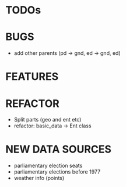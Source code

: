 # TODOs

# BUGS
* add other parents (pd -> gnd, ed -> gnd, ed)

# FEATURES

# REFACTOR

* Split parts (geo and ent etc)
* refactor: basic_data -> Ent class


# NEW DATA SOURCES

* parliamentary election seats
* parliamentary elections before 1977
* weather info (points)
